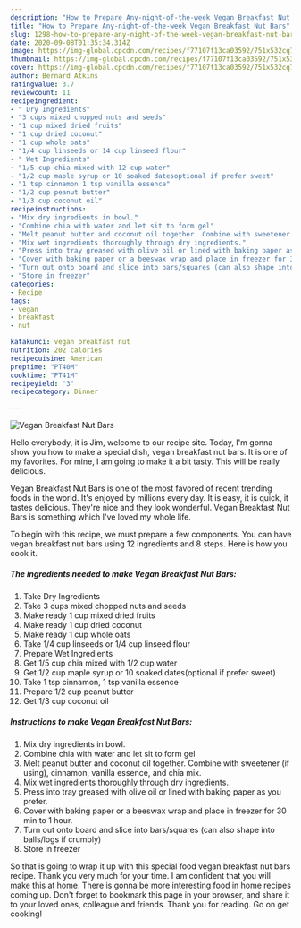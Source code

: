 ```yaml
---
description: "How to Prepare Any-night-of-the-week Vegan Breakfast Nut Bars"
title: "How to Prepare Any-night-of-the-week Vegan Breakfast Nut Bars"
slug: 1298-how-to-prepare-any-night-of-the-week-vegan-breakfast-nut-bars
date: 2020-09-08T01:35:34.314Z
image: https://img-global.cpcdn.com/recipes/f77107f13ca03592/751x532cq70/vegan-breakfast-nut-bars-recipe-main-photo.jpg
thumbnail: https://img-global.cpcdn.com/recipes/f77107f13ca03592/751x532cq70/vegan-breakfast-nut-bars-recipe-main-photo.jpg
cover: https://img-global.cpcdn.com/recipes/f77107f13ca03592/751x532cq70/vegan-breakfast-nut-bars-recipe-main-photo.jpg
author: Bernard Atkins
ratingvalue: 3.7
reviewcount: 11
recipeingredient:
- " Dry Ingredients"
- "3 cups mixed chopped nuts and seeds"
- "1 cup mixed dried fruits"
- "1 cup dried coconut"
- "1 cup whole oats"
- "1/4 cup linseeds or 14 cup linseed flour"
- " Wet Ingredients"
- "1/5 cup chia mixed with 12 cup water"
- "1/2 cup maple syrup or 10 soaked datesoptional if prefer sweet"
- "1 tsp cinnamon 1 tsp vanilla essence"
- "1/2 cup peanut butter"
- "1/3 cup coconut oil"
recipeinstructions:
- "Mix dry ingredients in bowl."
- "Combine chia with water and let sit to form gel"
- "Melt peanut butter and coconut oil together. Combine with sweetener (if using), cinnamon, vanilla essence, and chia mix."
- "Mix wet ingredients thoroughly through dry ingredients."
- "Press into tray greased with olive oil or lined with baking paper as you prefer."
- "Cover with baking paper or a beeswax wrap and place in freezer for 30 min to 1 hour."
- "Turn out onto board and slice into bars/squares (can also shape into balls/logs if crumbly)"
- "Store in freezer"
categories:
- Recipe
tags:
- vegan
- breakfast
- nut

katakunci: vegan breakfast nut 
nutrition: 202 calories
recipecuisine: American
preptime: "PT40M"
cooktime: "PT41M"
recipeyield: "3"
recipecategory: Dinner

---
```



![Vegan Breakfast Nut Bars](https://img-global.cpcdn.com/recipes/f77107f13ca03592/751x532cq70/vegan-breakfast-nut-bars-recipe-main-photo.jpg)

Hello everybody, it is Jim, welcome to our recipe site. Today, I'm gonna show you how to make a special dish, vegan breakfast nut bars. It is one of my favorites. For mine, I am going to make it a bit tasty. This will be really delicious.



Vegan Breakfast Nut Bars is one of the most favored of recent trending foods in the world. It's enjoyed by millions every day. It is easy, it is quick, it tastes delicious. They're nice and they look wonderful. Vegan Breakfast Nut Bars is something which I've loved my whole life.


To begin with this recipe, we must prepare a few components. You can have vegan breakfast nut bars using 12 ingredients and 8 steps. Here is how you cook it.

<!--inarticleads1-->

##### The ingredients needed to make Vegan Breakfast Nut Bars:

1. Take  Dry Ingredients
1. Take 3 cups mixed chopped nuts and seeds
1. Make ready 1 cup mixed dried fruits
1. Make ready 1 cup dried coconut
1. Make ready 1 cup whole oats
1. Take 1/4 cup linseeds or 1/4 cup linseed flour
1. Prepare  Wet Ingredients
1. Get 1/5 cup chia mixed with 1/2 cup water
1. Get 1/2 cup maple syrup or 10 soaked dates(optional if prefer sweet)
1. Take 1 tsp cinnamon, 1 tsp vanilla essence
1. Prepare 1/2 cup peanut butter
1. Get 1/3 cup coconut oil




<!--inarticleads2-->

##### Instructions to make Vegan Breakfast Nut Bars:

1. Mix dry ingredients in bowl.
1. Combine chia with water and let sit to form gel
1. Melt peanut butter and coconut oil together. Combine with sweetener (if using), cinnamon, vanilla essence, and chia mix.
1. Mix wet ingredients thoroughly through dry ingredients.
1. Press into tray greased with olive oil or lined with baking paper as you prefer.
1. Cover with baking paper or a beeswax wrap and place in freezer for 30 min to 1 hour.
1. Turn out onto board and slice into bars/squares (can also shape into balls/logs if crumbly)
1. Store in freezer




So that is going to wrap it up with this special food vegan breakfast nut bars recipe. Thank you very much for your time. I am confident that you will make this at home. There is gonna be more interesting food in home recipes coming up. Don't forget to bookmark this page in your browser, and share it to your loved ones, colleague and friends. Thank you for reading. Go on get cooking!
